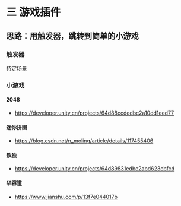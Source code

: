 # 三 游戏插件
## 思路：用触发器，跳转到简单的小游戏
### 触发器
特定场景 
### 小游戏
#### 2048
- https://developer.unity.cn/projects/64d88ccdedbc2a10dd1eed77
#### 迷你拼图 
- https://blog.csdn.net/n_moling/article/details/117455406
#### 数独
- https://developer.unity.cn/projects/64d89831edbc2abd623cbfcd
#### 华容道
- https://www.jianshu.com/p/13f7e044017b
